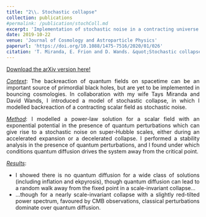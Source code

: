 ```yaml
---
title: "2\\. Stochastic collapse"
collection: publications
#permalink: /publication/stochColl.md
excerpt: 'Implementation of stochastic noise in a contracting universe.'
date: 2019-10-22
venue: 'Journal of Cosmology and Astroparticle Physics'
paperurl: 'https://doi.org/10.1088/1475-7516/2020/01/026'
citation: 'T. Miranda, E. Frion and D. Wands. &quot;Stochastic collapse.&quot; <i> JCAP 01 (2020) 026</i>'
---
```


<style>
body {
text-align: justify}
</style>

[Download the arXiv version here!](https://arxiv.org/abs/1910.10000)

<ins><i>Context</i></ins>:  The backreaction of quantum fields on spacetime can be an important source of primordial
black holes, but are yet to be implemented in bouncing cosmologies. In collaboration with my wife Tays
Miranda and David Wands, I introduced a model of stochastic collapse, in which I modelled backreaction of a contracting scalar field as stochastic noise.

<ins><i>Method</i></ins>: I modelled a power-law solution for a scalar field with an exponential potential in the presence
of quantum perturbations which can give rise to a stochastic noise on super-Hubble scales, either during
an accelerated expansion or a decelerated collapse. I performed a stability analysis in the presence of
quantum perturbations, and I found under which conditions quantum diffusion drives the system away
from the critical point.

<ins><i>Results</i></ins>: 
* I showed there is no quantum diffusion for a wide class of solutions (including inflation and
ekpyrosis), though quantum diffusion can lead to a random walk away from the fixed point in a
scale-invariant collapse...
* ...though for a nearly scale-invariant collapse with a slightly red-tilted power spectrum, favoured
by CMB observations, classical perturbations dominate over quantum diffusion.
